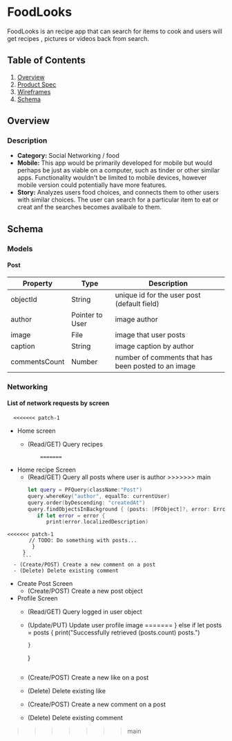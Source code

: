 # FoodLooks
FoodLooks is an recipe app that can search for items to cook and users will get recipes , pictures  or videos back from search. 


## Table of Contents
1. [Overview](#Overview)
1. [Product Spec](#Product-Spec)
1. [Wireframes](#Wireframes)
1. [Schema](#Schema)

## Overview
### Description


- **Category:** Social Networking / food
- **Mobile:** This app would be primarily developed for mobile but would perhaps be just as viable on a computer, such as tinder or other similar apps. Functionality wouldn't be limited to mobile devices, however mobile version could potentially have more features.
- **Story:** Analyzes users food choices, and connects them to other users with similar choices. The user can search for a particular item to eat or creat anf the searches becomes avalibale to them. 

## Schema 
### Models
#### Post

   | Property      | Type     | Description |
   | ------------- | -------- | ------------|
   | objectId      | String   | unique id for the user post (default field) |
   | author        | Pointer to User| image author |
   | image         | File     | image that user posts |
   | caption       | String   | image caption by author |
   | commentsCount | Number   | number of comments that has been posted to an image |

### Networking
#### List of network requests by screen
      <<<<<<< patch-1
   - Home screen
      - (Read/GET) Query recipes 
    
                =======
   - Home recipe Screen
      - (Read/GET) Query all posts where user is author
                >>>>>>> main
         ```swift
         let query = PFQuery(className:"Post")
         query.whereKey("author", equalTo: currentUser)
         query.order(byDescending: "createdAt")
         query.findObjectsInBackground { (posts: [PFObject]?, error: Error?) in
            if let error = error { 
               print(error.localizedDescription)
    <<<<<<< patch-1
           // TODO: Do something with posts...
            }
         }
         ```
      - (Create/POST) Create a new comment on a post
      - (Delete) Delete existing comment
   - Create Post Screen
      - (Create/POST) Create a new post object
   - Profile Screen
      - (Read/GET) Query logged in user object
      - (Update/PUT) Update user profile image
=======
            } else if let posts = posts {
               print("Successfully retrieved \(posts.count) posts.")
           
            }
         }
         ```
      - (Create/POST) Create a new like on a post
      - (Delete) Delete existing like
      - (Create/POST) Create a new comment on a post
      - (Delete) Delete existing comment
>>>>>>> main
